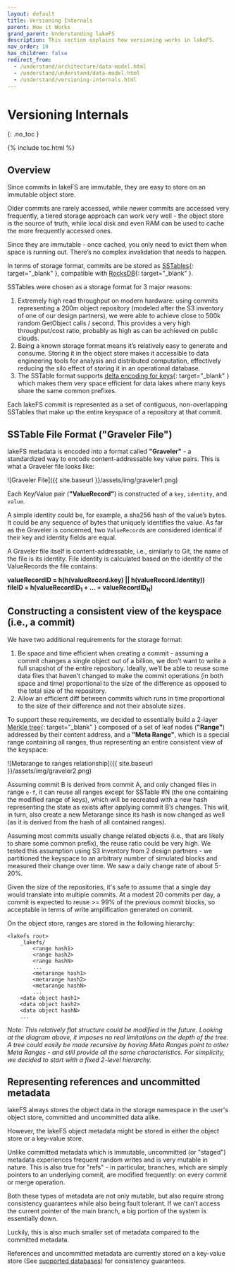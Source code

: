 ```yaml
---
layout: default
title: Versioning Internals
parent: How it Works
grand_parent: Understanding lakeFS
description: This section explains how versioning works in lakeFS.
nav_order: 10
has_children: false
redirect_from: 
  - /understand/architecture/data-model.html
  - /understand/understand/data-model.html
  - /understand/versioning-internals.html
--- 
```



# Versioning Internals
{: .no_toc }

{% include toc.html %}

## Overview

Since commits in lakeFS are immutable, they are easy to store on an immutable object store.

Older commits are rarely accessed, while newer commits are accessed very frequently, a tiered storage approach can work very well - the object store is the source of truth, while local disk and even RAM can be used to cache the more frequently accessed ones.

Since they are immutable - once cached, you only need to evict them when space is running out. There’s no complex invalidation that needs to happen.

In terms of storage format, commits are be stored as [SSTables](https://en.wikipedia.org/wiki/Log-structured_merge-tree){: target="_blank" }, compatible with [RocksDB](https://rocksdb.org/){: target="_blank" }.

SSTables were chosen as a storage format for 3 major reasons:

1. Extremely high read throughput on modern hardware: using commits representing a 200m object repository (modeled after the S3 inventory of one of our design partners), we were able to achieve close to 500k random GetObject calls / second. This provides a very high throughput/cost ratio, probably as high as can be achieved on public clouds.
1. Being a known storage format means it’s relatively easy to generate and consume. Storing it in the object store makes it accessible to data engineering tools for analysis and distributed computation, effectively reducing the silo effect of storing it in an operational database.
1. The SSTable format supports [delta encoding for keys](https://github.com/facebook/rocksdb/wiki/PlainTable-Format#prefix-encoding){: target="_blank" } which makes them very space efficient for data lakes where many keys share the same common prefixes.

Each lakeFS commit is represented as a set of contiguous, non-overlapping SSTables that make up the entire keyspace of a repository at that commit.

## SSTable File Format ("Graveler File")

lakeFS metadata is encoded into a format called **"Graveler"** - a standardized way to encode content-addressable key value pairs. This is what a Graveler file looks like:

![Graveler File]({{ site.baseurl }}/assets/img/graveler1.png)

Each Key/Value pair (**"ValueRecord"**) is constructed of a `key`, `identity`, and `value`.

A simple identity could be, for example, a sha256 hash of the value’s bytes. It could be any sequence of bytes that uniquely identifies the value. As far as the Graveler is concerned, two `ValueRecord`s are considered identical if their key and identity fields are equal.

A Graveler file itself is content-addressable, i.e., similarly to Git, the name of the file is its identity.
File identity is calculated based on the identity of the ValueRecords the file contains:


<b>valueRecordID = h(h(valueRecord.key) || h(valueRecord.Identity))</b><br/>
<b>fileID = h(valueRecordID<sub>1</sub> + … + valueRecordID<sub>N</sub>)</b>

## Constructing a consistent view of the keyspace (i.e., a commit)

We have two additional requirements for the storage format:

1. Be space and time efficient when creating a commit - assuming a commit changes a single object out of a billion, we don’t want to write a full snapshot of the entire repository. Ideally, we’ll be able to reuse some data files that haven’t changed to make the commit operations (in both space and time) proportional to the size of the difference as opposed to the total size of the repository.
1. Allow an efficient diff between commits which runs in time proportional to the size of their difference and not their absolute sizes.

To support these requirements, we decided to essentially build a 2-layer [Merkle tree](https://en.wikipedia.org/wiki/Merkle_tree){: target="_blank" } composed of a set of leaf nodes (**"Range"**) addressed by their content address, and a **"Meta Range"**, which is a special range containing all ranges, thus representing an entire consistent view of the keyspace:

![Metarange to ranges relationship]({{ site.baseurl }}/assets/img/graveler2.png)

Assuming commit B is derived from commit A, and only changed files in range `e-f`, it can reuse all ranges except for SSTable #N (the one containing the modified range of keys), which will be recreated with a new hash representing the state as exists after applying commit B’s changes. This will, in turn, also create a new Metarange since its hash is now changed as well (as it is derived from the hash of all contained ranges).

Assuming most commits usually change related objects (i.e., that are likely to share some common prefix), the reuse ratio could be very high. We tested this assumption using S3 inventory from 2 design partners - we partitioned the keyspace to an arbitrary number of simulated blocks and measured their change over time. We saw a daily change rate of about 5-20%.

Given the size of the repositories, it's safe to assume that a single day would translate into multiple commits. At a modest 20 commits per day, a commit is expected to reuse >= 99% of the previous commit blocks, so acceptable in terms of write amplification generated on commit.

On the object store, ranges are stored in the following hierarchy:

```
<lakefs root>
    _lakefs/
        <range hash1>
        <range hash2>
        <range hashN>
        ...
        <metarange hash1>
        <metarange hash2>
        <metarange hashN>
        ...
    <data object hash1>
    <data object hash2>
    <data object hashN>
    ...
```

*Note: This relatively flat structure could be modified in the future. Looking at the diagram above, it imposes no real limitations on the depth of the tree. A tree could easily be made recursive by having Meta Ranges point to other Meta Ranges - and still provide all the same characteristics. For simplicity, we decided to start with a fixed 2-level hierarchy.*

## Representing references and uncommitted metadata

lakeFS always stores the object data in the storage namespace in the user's object store, committed and uncommitted data alike.

However, the lakeFS object metadata might be stored in either the object store or a key-value store.

Unlike committed metadata which is immutable, uncommitted (or "staged") metadata experiences frequent random writes and is very mutable in nature. This is also true for "refs" - in particular, branches, which are simply pointers to an underlying commit, are modified frequently: on every commit or merge operation.

Both these types of metadata are not only mutable, but also require strong consistency guarantees while also being fault tolerant. If we can’t access the current pointer of the main branch, a big portion of the system is essentially down. 

Luckily, this is also much smaller set of metadata compared to the committed metadata.

References and uncommitted metadata are currently stored on a key-value store (See [supported databases](../../reference/configuration.md)) for consistency guarantees.
